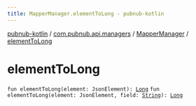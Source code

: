 ```yaml
---
title: MapperManager.elementToLong - pubnub-kotlin
---
```


[pubnub-kotlin](../../index.html) / [com.pubnub.api.managers](../index.html) / [MapperManager](index.html) / [elementToLong](./element-to-long.html)

# elementToLong

`fun elementToLong(element: JsonElement): `[`Long`](https://kotlinlang.org/api/latest/jvm/stdlib/kotlin/-long/index.html)
`fun elementToLong(element: JsonElement, field: `[`String`](https://kotlinlang.org/api/latest/jvm/stdlib/kotlin/-string/index.html)`): `[`Long`](https://kotlinlang.org/api/latest/jvm/stdlib/kotlin/-long/index.html)